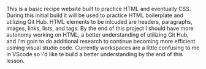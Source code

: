 This is a basic recipe website built to practice HTML and eventually CSS.  During this initial build it will be used to practice HTML boilerplate and utilizing Git Hub.  HTML elements to be inlcuded are headers, paragraphs, images, links, lists, and tags.  By the end of this project I should have more autonomy working on HTML, a better understanding of utilizing Git Hub, and I'm goin to do additional research to continue becoming more efficient usining visual studio code.  Currently workspaces are a little confusing to me in VScode so I'd like te build a better understanding by the end of this lesson.